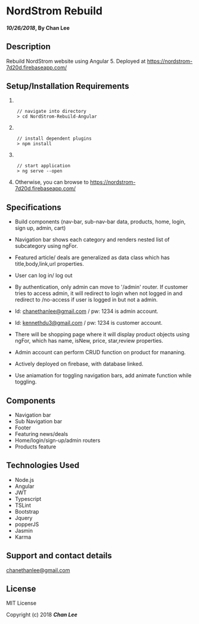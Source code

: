 # NordStrom Rebuild

#### _10/26/2018_, By Chan Lee

## Description

Rebuild NordStrom website using Angular 5.
Deployed at https://nordstrom-7d20d.firebaseapp.com/


## Setup/Installation Requirements
1.
```
    // navigate into directory
    > cd NordStrom-Rebuild-Angular
```
2.    
```
    // install dependent plugins
    > npm install
```
3.
```
    // start application
    > ng serve --open
```
4. Otherwise, you can browse to https://nordstrom-7d20d.firebaseapp.com/

## Specifications


* Build components (nav-bar, sub-nav-bar data, products, home, login, sign up, admin, cart)

* Navigation bar shows each category and renders nested list of subcategory using ngFor.
* Featured article/ deals are generalized as data class which has title,body,link,url properties.
* User can log in/ log out
* By authentication, only admin can move to '/admin' router. If customer tries to access admin, it will redirect to login when not logged in and redirect to /no-access if user is logged in but not a admin.
* Id: chanethanlee@gmail.com / pw: 1234 is admin account.
* Id: kennethdu3@gmail.com / pw: 1234 is customer account.
* There will be shopping page where it will display product objects using ngFor, which has name, isNew, price, star,review properties.
* Admin account can perform CRUD function on product for mananing.
* Actively deployed on firebase, with database linked.
* Use aniamation for toggling navigation bars, add animate function while toggling.


## Components

* Navigation bar
* Sub Navigation bar
* Footer
* Featuring news/deals
* Home/login/sign-up/admin routers
* Products feature

## Technologies Used

* Node.js
* Angular
* JWT
* Typescript
* TSLint
* Bootstrap
* Jquery
* popperJS
* Jasmin
* Karma

## Support and contact details

chanethanlee@gmail.com

## License

MIT License

Copyright (c) 2018 **_Chan Lee_**